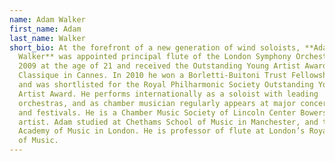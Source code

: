 ```yaml
---
name: Adam Walker
first_name: Adam
last_name: Walker
short_bio: At the forefront of a new generation of wind soloists, **Adam
  Walker** was appointed principal flute of the London Symphony Orchestra in
  2009 at the age of 21 and received the Outstanding Young Artist Award at MIDEM
  Classique in Cannes. In 2010 he won a Borletti-Buitoni Trust Fellowship Award
  and was shortlisted for the Royal Philharmonic Society Outstanding Young
  Artist Award. He performs internationally as a soloist with leading
  orchestras, and as chamber musician regularly appears at major concert venues
  and festivals. He is a Chamber Music Society of Lincoln Center Bowers Program
  artist. Adam studied at Chethams School of Music in Manchester, and the Royal
  Academy of Music in London. He is professor of flute at London’s Royal College
  of Music.
---
```

